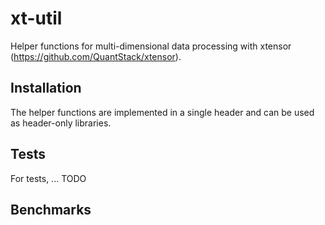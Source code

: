 # xt-util

Helper functions for multi-dimensional data processing with
xtensor (https://github.com/QuantStack/xtensor).


## Installation

The helper functions are implemented in a single header and can be used as header-only libraries.


## Tests

For tests, ... TODO


## Benchmarks
